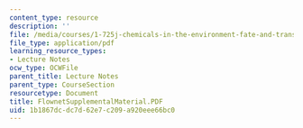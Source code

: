 ```yaml
---
content_type: resource
description: ''
file: /media/courses/1-725j-chemicals-in-the-environment-fate-and-transport-fall-2004/1b1867dcdc7d62e7c209a920eee66bc0_FlownetSupplementalMaterial.PDF
file_type: application/pdf
learning_resource_types:
- Lecture Notes
ocw_type: OCWFile
parent_title: Lecture Notes
parent_type: CourseSection
resourcetype: Document
title: FlownetSupplementalMaterial.PDF
uid: 1b1867dc-dc7d-62e7-c209-a920eee66bc0
---
```

